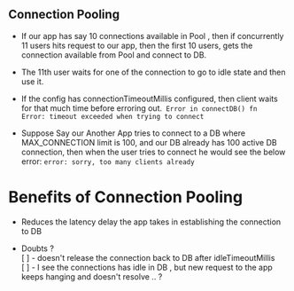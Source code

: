 ## Connection Pooling

- If our app has say 10 connections available in Pool ,
then if concurrently 11 users hits request to our app, then the first 10 users, gets the connection available from Pool and connect to DB.
- The 11th user waits for one of the connection to go to idle state and then use it.
- If the config has connectionTimeoutMillis configured, then client waits for that much time before erroring out.`` Error in connectDB() fn  Error: timeout exceeded when trying to connect``

- Suppose Say our Another App tries to connect to a DB where MAX_CONNECTION limit is 100, and our DB already has 100 active DB connection, then when the user tries to connect he would see the below error: ```error: sorry, too many clients already```

# Benefits of Connection Pooling
- Reduces the latency delay the app takes in establishing the connection to DB

- Doubts ? \
[ ] - doesn't release the connection back to DB after idleTimeoutMillis\
[ ] - I see the connections has idle in DB , but new request to the app keeps hanging and doesn't resolve .. ?